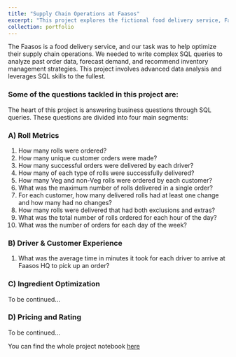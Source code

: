 ```yaml
---
title: "Supply Chain Operations at Faasos"
excerpt: "This project explores the fictional food delivery service, Faasos, using a SQLite database. It covers three main areas: database setup and data insertion, answering a wide range of business questions, including roll metrics and driver/customer experience. The project showcases the ability to clean and analyze data, create SQL queries, and derive valuable insights.<br/><img src='/images/Food Delivery.jpeg' width='400px' style='display: block; margin: 0 auto;'>"
collection: portfolio
---
```


The Faasos is a food delivery service, and our task was to help optimize their supply chain operations. We needed to write complex SQL queries to analyze past order data, forecast demand, and recommend inventory management strategies. This project involves advanced data analysis and leverages SQL skills to the fullest.


### Some of the questions tackled in this project are:
The heart of this project is answering business questions through SQL queries. These questions are divided into four main segments:

### A) Roll Metrics
1. How many rolls were ordered?
2. How many unique customer orders were made?
3. How many successful orders were delivered by each driver?
4. How many of each type of rolls were successfully delivered?
5. How many Veg and non-Veg rolls were ordered by each customer?
6. What was the maximum number of rolls delivered in a single order?
7. For each customer, how many delivered rolls had at least one change and how many had no changes?
8. How many rolls were delivered that had both exclusions and extras?
9. What was the total number of rolls ordered for each hour of the day?
10. What was the number of orders for each day of the week?
### B) Driver & Customer Experience
1. What was the average time in minutes it took for each driver to arrive at Faasos HQ to pick up an order?
### C) Ingredient Optimization
To be continued...
### D) Pricing and Rating
To be continued...

You can find the whole project notebook [here](https://github.com/AssemSalama/SQL-Data-Anaysis-Projects/blob/master/Faasos/Faasos_SQL_Project.ipynb)


